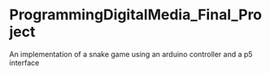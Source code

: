 # ProgrammingDigitalMedia_Final_Project
An implementation of a snake game using an arduino controller and a p5 interface
